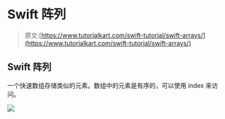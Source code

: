 # Swift 阵列

> 原文:[https://www.tutorialkart.com/swift-tutorial/swift-arrays/](https://www.tutorialkart.com/swift-tutorial/swift-arrays/)

## Swift 阵列

一个快速数组存储类似的元素。数组中的元素是有序的，可以使用 index 来访问。

[![](../Images/925da31b32d6bc3827932f6c8afb11bb.png)](https://www.tutorialkart.com/)